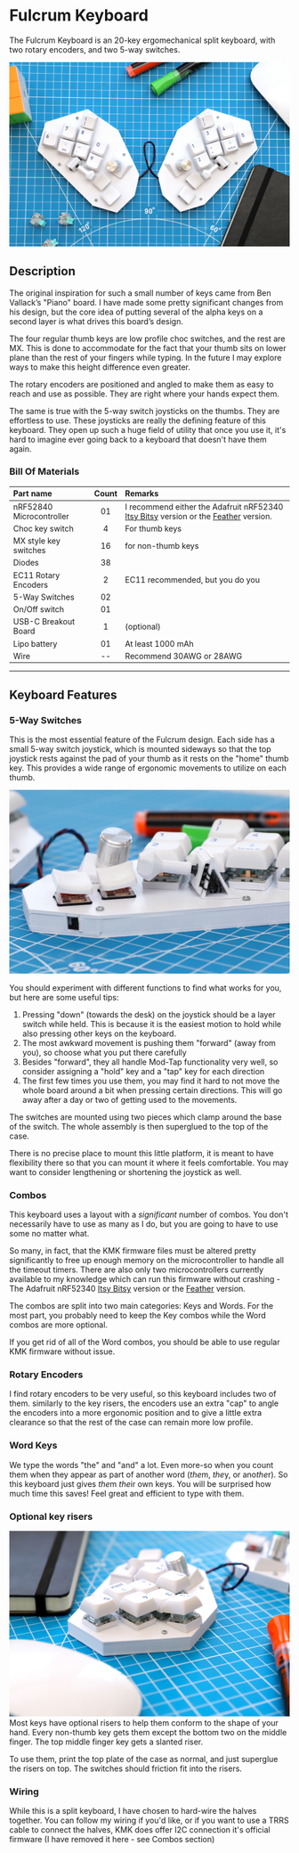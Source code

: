 # Fulcrum Keyboard

The Fulcrum Keyboard is an 20-key ergomechanical split keyboard, with two rotary encoders, and two 5-way switches.

![Photo of the Fulcrum Keyboard](photos/fulcrum-1-web.jpg "")

## Description

The original inspiration for such a small number of keys came from Ben Vallack’s "Piano" board. I have made some pretty significant changes from his design, but the core idea of putting several of the alpha keys on a second layer is what drives this board’s design.

The four regular thumb keys are low profile choc switches, and the rest are MX. This is done to accommodate for the fact that your thumb sits on lower plane than the rest of your fingers while typing. In the future I may explore ways to make this height difference even greater.

The rotary encoders are positioned and angled to make them as easy to reach and use as possible. They are right where your hands expect them.

The same is true with the 5-way switch joysticks on the thumbs. They are effortless to use. These joysticks are really the defining feature of this keyboard. They open up such a huge field of utility that once you use it, it's hard to imagine ever going back to a keyboard that doesn't have them again.


### Bill Of Materials

| Part name       | Count | Remarks | 
| :-------------- | :---: | :------ |
| nRF52840 Microcontroller | 01 | I recommend either the Adafruit nRF52340 [Itsy Bitsy](https://www.adafruit.com/product/4481) version or the [Feather](https://www.adafruit.com/product/4062) version.|
| Choc key switch | 4 | For thumb keys|
| MX style key switches    | 16 | for non-thumb keys |
| Diodes  | 38 |  |
| EC11 Rotary Encoders | 2 | EC11 recommended, but you do you|
| 5-Way Switches   | 02 | |
| On/Off switch    | 01 | |
| USB-C Breakout Board   | 1 | (optional)|
| Lipo battery    | 01 | At least 1000 mAh |
| Wire      | -- | Recommend 30AWG or 28AWG|


---

## Keyboard Features

### 5-Way Switches

This is the most essential feature of the Fulcrum design. Each side has a small 5-way switch joystick, which is mounted sideways so that the top joystick rests against the pad of your thumb as it rests on the "home" thumb key. This provides a wide range of ergonomic movements to utilize on each thumb. 

![Photo of the Fulcrum Keyboard](photos/fulcrum-detail-1-web.jpg "")

You should experiment with different functions to find what works for you, but here are some useful tips:
1. Pressing "down" (towards the desk) on the joystick should be a layer switch while held. This is because it is the easiest motion to hold while also pressing other keys on the keyboard.
2. The most awkward movement is pushing them "forward" (away from you), so choose what you put there carefully
3. Besides "forward", they all handle Mod-Tap functionality very well, so consider assigning a "hold" key and a "tap" key for each direction
4.  The first few times you use them, you may find it hard to not move the whole board around a bit when pressing certain directions. This will go away after a day or two of getting used to the movements.

The switches are mounted using two pieces which clamp around the base of the switch. The whole assembly is then superglued to the top of the case.

There is no precise place to mount this little platform, it is meant to have flexibility there so that you can mount it where it feels comfortable. You may want to consider lengthening or shortening the joystick as well.

### Combos
This keyboard uses a layout with a *significant* number of combos. You don't necessarily have to use as many as I do, but you are going to have to use some no matter what.

So many, in fact, that the KMK firmware files must be altered pretty significantly to free up enough memory on the microcontroller to handle all the timeout timers. There are also only two microcontrollers currently available to my knowledge which can run this firmware without crashing - The Adafruit nRF52340 [Itsy Bitsy](https://www.adafruit.com/product/4481) version or the [Feather](https://www.adafruit.com/product/4062) version.

The combos are split into two main categories: Keys and Words. For the most part, you probably need to keep the Key combos while the Word combos are more optional.

If you get rid of all of the Word combos, you should be able to use regular KMK firmware without issue.

### Rotary Encoders
I find rotary encoders to be very useful, so this keyboard includes two of them. similarly to the key risers, the encoders use an extra "cap" to angle the encoders into a more ergonomic position and to give a little extra clearance so that the rest of the case can remain more low profile.

### Word Keys
We type the words "the" and "and" a lot. Even more-so when you count them when they appear as part of another word (*the*m, *the*y, or ano*the*r). So this keyboard just gives *the*m *the*ir own keys. You will be surprised how much time this saves! Feel great and efficient to type with them. 

### Optional key risers
![Photo of the Fulcrum Keyboard Detail](photos/fulcrum-detail-2-web.jpg "")
Most keys have optional risers to help them conform to the shape of your hand. Every non-thumb key gets them except the bottom two on the middle finger. The top middle finger key gets a slanted riser. 

To use them, print the top plate of the case as normal, and just superglue the risers on top. The switches should friction fit into the risers.

### Wiring
While this is a split keyboard, I have chosen to hard-wire the halves together. You can follow my wiring if you'd like, or if you want to use a TRRS cable to connect the halves, KMK does offer I2C connection it's official firmware (I have removed it here - see Combos section)
